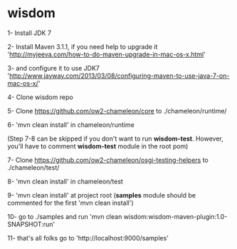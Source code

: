 wisdom
===================


1- Install JDK 7

2- Install Maven 3.1.1, if you need help to upgrade it 'http://myjeeva.com/how-to-do-maven-upgrade-in-mac-os-x.html'

3- and configure it to use JDK7 'http://www.jayway.com/2013/03/08/configuring-maven-to-use-java-7-on-mac-os-x/'

4- Clone wisdom repo

5- Clone https://github.com/ow2-chameleon/core to ./chameleon/runtime/

6- 'mvn clean install' in chameleon/runtime

(Step 7-8 can be skipped if you don't want to run **wisdom-test**. However, you'll have to comment **wisdom-test** module in the root pom)

7- Clone https://github.com/ow2-chameleon/osgi-testing-helpers to ./chameleon/test/

8- 'mvn clean install' in chameleon/test

9- 'mvn clean install' at project root (**samples** module should be commented for the first 'mvn clean install')

10- go to ./samples and run 'mvn clean wisdom:wisdom-maven-plugin:1.0-SNAPSHOT:run'

11- that's all folks go to 'http://localhost:9000/samples'
